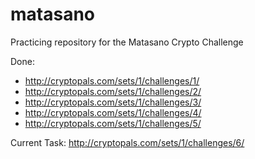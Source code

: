 # matasano

Practicing repository for the Matasano Crypto Challenge

Done:
- http://cryptopals.com/sets/1/challenges/1/
- http://cryptopals.com/sets/1/challenges/2/
- http://cryptopals.com/sets/1/challenges/3/
- http://cryptopals.com/sets/1/challenges/4/
- http://cryptopals.com/sets/1/challenges/5/

Current Task: http://cryptopals.com/sets/1/challenges/6/
